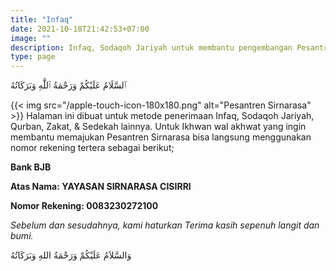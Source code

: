 ```yaml
---
title: "Infaq"
date: 2021-10-18T21:42:53+07:00
image: ""
description: Infaq, Sodaqoh Jariyah untuk membantu pengembangan Pesantren Sirnarasa.
type: page
---
```


ٱلسَّلَامُ عَلَيْكُمْ وَرَحْمَةُ ٱللَّٰهِ وَبَرَكَاتُهُ

{{< img src="/apple-touch-icon-180x180.png" alt="Pesantren Sirnarasa" >}}
Halaman ini dibuat untuk metode penerimaan Infaq, Sodaqoh Jariyah, Qurban, Zakat, & Sedekah lainnya.
Untuk Ikhwan wal akhwat yang ingin membantu memajukan Pesantren Sirnarasa bisa langsung menggunakan nomor rekening tertera sebagai berikut;

**Bank BJB**

**Atas Nama: YAYASAN SIRNARASA CISIRRI**

**Nomor Rekening: 0083230272100**


*Sebelum dan sesudahnya, kami haturkan Terima kasih sepenuh langit dan bumi.*

وَالسَّلاَمُ عَلَيْكُمْ وَرَحْمَةُ اللهِ وَبَرَكَاتُهُ